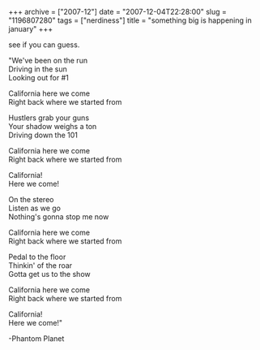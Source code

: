 +++
archive = ["2007-12"]
date = "2007-12-04T22:28:00"
slug = "1196807280"
tags = ["nerdiness"]
title = "something big is happening in january"
+++

see if you can guess.

"We've been on the run  
Driving in the sun  
Looking out for #1

California here we come  
Right back where we started from

Hustlers grab your guns  
Your shadow weighs a ton  
Driving down the 101

California here we come  
Right back where we started from

California!  
Here we come!

On the stereo  
Listen as we go  
Nothing's gonna stop me now

California here we come  
Right back where we started from

Pedal to the floor  
Thinkin' of the roar  
Gotta get us to the show

California here we come  
Right back where we started from

California!  
Here we come!"

-Phantom Planet

